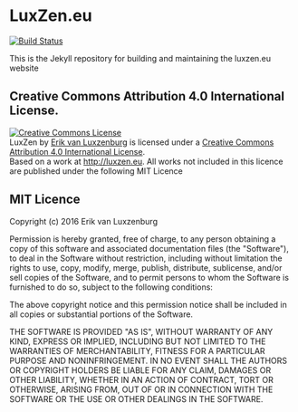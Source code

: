 # LuxZen.eu
[![Build Status](https://travis-ci.org/eLuxZen/eluxzen.github.io.svg?branch=master)](https://travis-ci.org/eLuxZen/eluxzen.github.io)

This is the Jekyll repository for building and maintaining the luxzen.eu website

## Creative Commons Attribution 4.0 International License.
<a rel="license" href="http://creativecommons.org/licenses/by/4.0/"><img alt="Creative Commons License" style="border-width:0" src="https://i.creativecommons.org/l/by/4.0/88x31.png" /></a><br /><span xmlns:dct="http://purl.org/dc/terms/" property="dct:title">LuxZen</span> by <a xmlns:cc="http://creativecommons.org/ns#" href="https://github.com/eLuxZen" property="cc:attributionName" rel="cc:attributionURL">Erik van Luxzenburg</a> is licensed under a <a rel="license" href="http://creativecommons.org/licenses/by/4.0/">Creative Commons Attribution 4.0 International License</a>.<br />Based on a work at <a xmlns:dct="http://purl.org/dc/terms/" href="http://luxzen.eu" rel="dct:source">http://luxzen.eu</a>. All works not included in this licence are published under the following MIT Licence

## MIT Licence

Copyright (c) 2016 Erik van Luxzenburg

Permission is hereby granted, free of charge, to any person obtaining a copy
of this software and associated documentation files (the "Software"), to deal
in the Software without restriction, including without limitation the rights
to use, copy, modify, merge, publish, distribute, sublicense, and/or sell
copies of the Software, and to permit persons to whom the Software is
furnished to do so, subject to the following conditions:

The above copyright notice and this permission notice shall be included in all
copies or substantial portions of the Software.

THE SOFTWARE IS PROVIDED "AS IS", WITHOUT WARRANTY OF ANY KIND, EXPRESS OR
IMPLIED, INCLUDING BUT NOT LIMITED TO THE WARRANTIES OF MERCHANTABILITY,
FITNESS FOR A PARTICULAR PURPOSE AND NONINFRINGEMENT. IN NO EVENT SHALL THE
AUTHORS OR COPYRIGHT HOLDERS BE LIABLE FOR ANY CLAIM, DAMAGES OR OTHER
LIABILITY, WHETHER IN AN ACTION OF CONTRACT, TORT OR OTHERWISE, ARISING FROM,
OUT OF OR IN CONNECTION WITH THE SOFTWARE OR THE USE OR OTHER DEALINGS IN THE
SOFTWARE.
